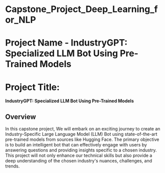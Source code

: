 # Capstone_Project_Deep_Learning_for_NLP


# **Project Name**    - IndustryGPT: Specialized LLM Bot Using Pre-Trained Models


# Project Title:
**IndustryGPT: Specialized LLM Bot Using Pre-Trained Models**

## Overview

In this capstone project, We will embark on an exciting journey to create an Industry-Specific Large Language Model (LLM) Bot using state-of-the-art pre-trained models from sources like Hugging Face. The primary objective is to build an intelligent bot that can effectively engage with users by answering questions and providing insights specific to a chosen industry. This project will not only enhance our technical skills but also provide a deep understanding of the chosen industry's nuances, challenges, and trends.
